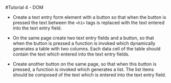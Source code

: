 #Tutorial 4 - DOM


* Create a text entry form element with a button so that when the button is   
pressed the text between the `<h1>` tags is replaced with the text entered  
into the text entry field.



* On the same page create two text entry fields and a button, so that when 
the button is pressed a function is invoked which dynamically generates 
a table with two columns. Each data cell of the table should contain the 
text which entered into the text entry fields.


* Create another button on the same page, so that when this button is 
pressed,  a function is invoked which generates a list. The list items 
should be composed of the text which is entered into the text entry 
field.